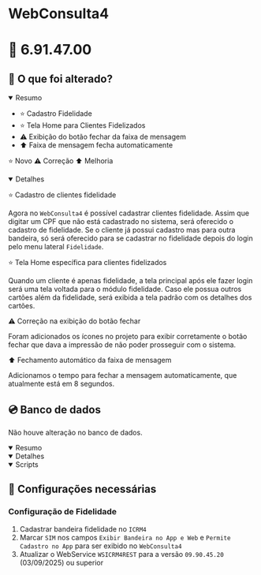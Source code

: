 # WebConsulta4

# :file_folder: 6.91.47.00

## :memo: O que foi alterado?

<details open>
<summary>Resumo</summary>

- :star: Cadastro Fidelidade
- :star: Tela Home para Clientes Fidelizados
- :warning: Exibição do botão fechar da faixa de mensagem
- :arrow_up: Faixa de mensagem fecha automaticamente
  
</details>

:star: Novo
:warning: Correção
:arrow_up: Melhoria

<details open>
<summary>Detalhes</summary>

:star: Cadastro de clientes fidelidade

Agora no `WebConsulta4` é possível cadastrar clientes fidelidade. Assim que digitar um CPF que não está cadastrado no sistema, será oferecido o cadastro de fidelidade. Se o cliente já possui cadastro mas para outra bandeira, só será oferecido para se cadastrar no fidelidade depois do login pelo menu lateral `Fidelidade`.

:star: Tela Home específica para clientes fidelizados

Quando um cliente é apenas fidelidade, a tela principal após ele fazer login será uma tela voltada para o módulo fidelidade. Caso ele possua outros cartões além da fidelidade, será exibida a tela padrão com os detalhes dos cartões.

:warning: Correção na exibição do botão fechar

Foram adicionados os ícones no projeto para exibir corretamente o botão fechar que dava a impressão de não poder prosseguir com o sistema.

:arrow_up: Fechamento automático da faixa de mensagem

Adicionamos o tempo para fechar a mensagem automaticamente, que atualmente está em 8 segundos.

</details>

## :cd: Banco de dados

Não houve alteração no banco de dados.

<details open>
<summary>Resumo</summary>
</details>

<details open>
<summary>Detalhes</summary>
</details>

<details open>
<summary>Scripts</summary>
</details>

## :wrench: Configurações necessárias

### Configuração de Fidelidade

1. Cadastrar bandeira fidelidade no `ICRM4`
2. Marcar `SIM` nos campos `Exibir Bandeira no App e Web` e `Permite Cadastro no App` para ser exibido no `WebConsulta4`
3. Atualizar o WebService `WSICRM4REST` para a versão `09.90.45.20` (03/09/2025) ou superior 